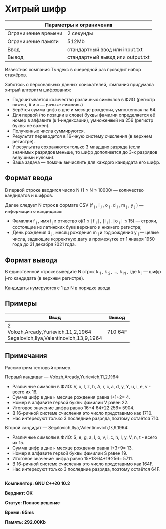 <!DOCTYPE html>
  <head>
      <h1> Хитрый шифр </h1>
  </head>
  <body>
		<table>
    	<thead>
				<tr>
					<th colspan="2"> Параметры и ограничения </th>
				</tr>
    	</thead>
    	<tbody>
				<tr>
					<td> Ограничение времени </td>
					<td> 2 секунды </td>
        </tr>
				<tr>
					<td> Ограничение памяти </td>
					<td> 512Mb </td>
        </tr>
				<tr>
					<td> Ввод </td>
					<td> стандартный ввод или input.txt </td>
        </tr>
				<tr>
					<td> Вывод </td>
					<td> стандартный вывод или output.txt </td>
        </tr>
    	</tbody>
		</table>
  <p> Известная компания Тындекс в очередной раз проводит набор стажёров. </p>
  <p> Заботясь о персональных данных соискателей, компания придумала хитрый алгоритм шифрования: <br>
  <ul>
    <li> Подсчитывается количество различных символов в ФИО (регистр важен, А и а — разные символы). </li>
    <li> Берётся сумма цифр в дне и месяце рождения, умноженная на 64. </li>
    <li> Для первой (по позиции в слове) буквы фамилии определяется её номер в алфавите (в 1-индексации), умноженный на 256 (регистр буквы не важен). </li>
    <li> Полученные числа суммируются. </li>
    <li> Результат переводится в 16-чную систему счисления (в верхнем регистре). </li>
    <li> У результата сохраняются только 3 младших разряда (если значимых разрядов меньше, то шифр дополняется до 3-х разрядов ведущими нулями). </li>
    <li> Ваша задача — помочь вычислить для каждого кандидата его шифр. </li>
   </ul>
  </p>
  <h2> Формат ввода </h2>
  <p> В первой строке вводится число N (1 ≤ N ≤ 10000) — количество кандидатов и шифров. </p>
  <p> Далее следует N строк в формате CSV (f <sub> j </sub>, i <sub> j </sub>, o <sub> j </sub>, d <sub> j </sub>, m <sub> j </sub>, y <sub> j </sub>) — информация о кандидатах: <br>
  <ul>
    <li> Фамилия f <sub> j </sub>, имя i <sub> j </sub> и отчество oj(1 ≤ ∣f <sub> j </sub>∣, ∣i <sub> j </sub>∣, ∣o <sub> j </sub>∣ ≤ 15) — строки, состоящие из латинских букв верхнего и нижнего регистра; </li>
    <li> День рождения d <sub> j </sub>, месяц рождения m <sub> j </sub> и год рождения y <sub> j </sub> — целые числа, задающие корректную дату в промежутке от 1 января 1950 года до 31 декабря 2021 года. </li>
   </ul>
    <h2> Формат вывода </h2>
		<p> В единственной строке выведите N строк k <sub> 1 </sub>, k <sub> 2 </sub>, …, k <sub> N </sub>, где k <sub> j </sub> — шифр j-го кандидата (в верхнем регистре). </p>
    <p> Кандидаты нумеруются с 1 до N в порядке ввода. </p>
		<h2> Примеры </h2>
		<table>
    	<thead>
				<tr>
					<th> Ввод </th> <th> Вывод </th>
				</tr>
    	</thead>
    	<tbody>
				<tr>
					<td> 2 <br>
               Volozh,Arcady,Yurievich,11,2,1964 <br>
               Segalovich,Ilya,Valentinovich,13,9,1964 </td>
					<td> 710 64F </td>
        </tr>
    	</tbody>
		</table>
    <h2> Примечания </h2>
    <p> Рассмотрим тестовый пример. </p>
    <p> Первый кандидат — Volozh,Arcady,Yurievich,11,2,1964: <br>
    <ul>
      <li> Различные символы в ФИО: V, o, l, z, h, A, r, c, a, d, y, Y, u, i, e, v - всего их 16. </li>
      <li> Сумма цифр в дне и месяце рождения равна 1+1+2= 4. </li>
      <li> Номер в алфавите первой буквы фамилии V равен 22. </li>
      <li> Итоговое значение шифра равно 16+4⋅64+22⋅256= 5904. </li>
      <li> В 16-ричной системе счисления это число представимо как 1710. </li>
      <li> Нас интересуют только 3 последние разряда, поэтому остаётся 710. </li>
    </ul>
    </p>
    <p> Второй кандидат — Segalovich,Ilya,Valentinovich,13,9,1964: <br>
    <ul>
      <li> Различные символы в ФИО: S, e, g, a, l, o, v, i, c, h, I, y, V, n, t - всего их 15. </li>
      <li> Сумма цифр в дне и месяце рождения равна 1+3+9= 13. </li>
      <li> Номер в алфавите первой буквы фамилии S равен 19. </li>
      <li> Итоговое значение шифра равно 15+13⋅64+19⋅256= 5711. </li>
      <li> В 16-ричной системе счисления это число представимо как 164F. </li>
      <li> Нас интересуют только 3 последние разряда, поэтому остаётся 64F. </li>
    </ul>
    </p>
		<h2> </h2>
	<p><b> Компилятор: GNU C++20 10.2 </b></p>
	<p><b> Вердикт: OK </b></p>
	<p><b> Статус: Полное решение </b></p>
	<p><b> Время: 65ms </b></p>
	<p><b> Память: 292.00Kb </b></p>
  </body>
</html>	
